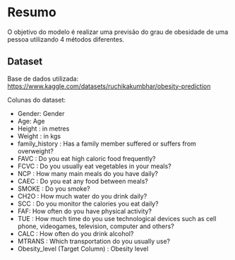 # Resumo
O objetivo do modelo é realizar uma previsão do grau de obesidade de uma pessoa utilizando 4 métodos diferentes.
## Dataset
Base de dados utilizada: https://www.kaggle.com/datasets/ruchikakumbhar/obesity-prediction

Colunas do dataset:
- Gender: Gender
- Age: Age
- Height : in metres
- Weight : in kgs
- family_history : Has a family member suffered or suffers from overweight?
- FAVC : Do you eat high caloric food frequently?
- FCVC : Do you usually eat vegetables in your meals?
- NCP : How many main meals do you have daily?
- CAEC : Do you eat any food between meals?
- SMOKE : Do you smoke?
- CH2O : How much water do you drink daily?
- SCC : Do you monitor the calories you eat daily?
- FAF: How often do you have physical activity?
- TUE : How much time do you use technological devices such as cell phone, videogames, television, computer and others?
- CALC : How often do you drink alcohol?
- MTRANS : Which transportation do you usually use?
- Obesity_level (Target Column) : Obesity level
